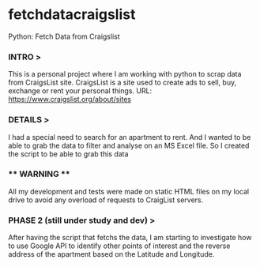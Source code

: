 # fetchdatacraigslist
Python: Fetch Data from Craigslist

### INTRO >
This is a personal project where I am working with python to scrap data from CraigsList site.
CraigsList is a site used to create ads to sell, buy, exchange or rent your personal things.
URL: https://www.craigslist.org/about/sites

### DETAILS >
I had a special need to search for an apartment to rent. And I wanted to be able to grab the data to filter and analyse on an MS Excel file.
So I created the script to be able to grab this data

### ** WARNING **
All my development and tests were made on static HTML files on my local drive to avoid any overload of requests to CraigList servers.

### PHASE 2 (still under study and dev) >
After having the script that fetchs the data, I am starting to investigate how to use Google API to identify other points of interest and the reverse address of the apartment based on the Latitude and Longitude. 
